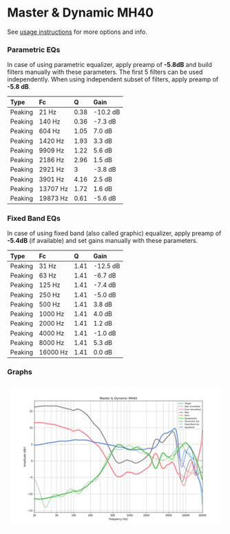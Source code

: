 # Master & Dynamic MH40
See [usage instructions](https://github.com/jaakkopasanen/AutoEq#usage) for more options and info.

### Parametric EQs
In case of using parametric equalizer, apply preamp of **-5.8dB** and build filters manually
with these parameters. The first 5 filters can be used independently.
When using independent subset of filters, apply preamp of **-5.8 dB**.

| Type    | Fc       |    Q | Gain     |
|:--------|:---------|:-----|:---------|
| Peaking | 21 Hz    | 0.38 | -10.2 dB |
| Peaking | 140 Hz   | 0.36 | -7.3 dB  |
| Peaking | 604 Hz   | 1.05 | 7.0 dB   |
| Peaking | 1420 Hz  | 1.93 | 3.3 dB   |
| Peaking | 9909 Hz  | 1.22 | 5.6 dB   |
| Peaking | 2186 Hz  | 2.96 | 1.5 dB   |
| Peaking | 2921 Hz  | 3    | -3.8 dB  |
| Peaking | 3901 Hz  | 4.16 | 2.5 dB   |
| Peaking | 13707 Hz | 1.72 | 1.6 dB   |
| Peaking | 19873 Hz | 0.61 | -5.6 dB  |

### Fixed Band EQs
In case of using fixed band (also called graphic) equalizer, apply preamp of **-5.4dB**
(if available) and set gains manually with these parameters.

| Type    | Fc       |    Q | Gain     |
|:--------|:---------|:-----|:---------|
| Peaking | 31 Hz    | 1.41 | -12.5 dB |
| Peaking | 63 Hz    | 1.41 | -6.7 dB  |
| Peaking | 125 Hz   | 1.41 | -7.4 dB  |
| Peaking | 250 Hz   | 1.41 | -5.0 dB  |
| Peaking | 500 Hz   | 1.41 | 3.8 dB   |
| Peaking | 1000 Hz  | 1.41 | 4.0 dB   |
| Peaking | 2000 Hz  | 1.41 | 1.2 dB   |
| Peaking | 4000 Hz  | 1.41 | -1.0 dB  |
| Peaking | 8000 Hz  | 1.41 | 5.3 dB   |
| Peaking | 16000 Hz | 1.41 | 0.0 dB   |

### Graphs
![](./Master%20&%20Dynamic%20MH40.png)
